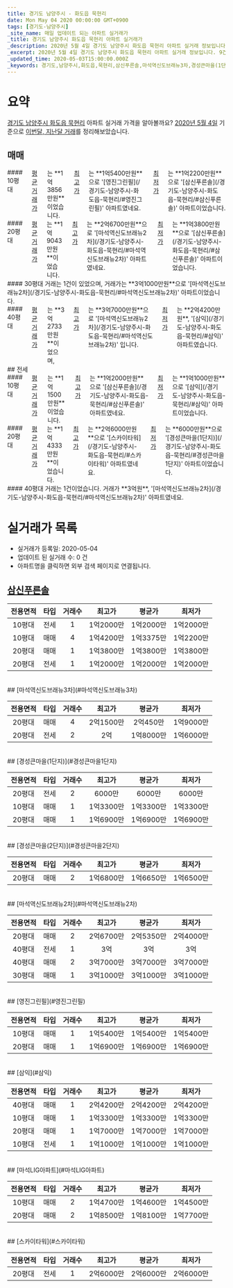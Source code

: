 ```yaml
---
title: 경기도 남양주시 - 화도읍 묵현리
date: Mon May 04 2020 00:00:00 GMT+0900
tags: [경기도-남양주시]
_site_name: 매일 업데이트 되는 아파트 실거래가
_title: 경기도 남양주시 화도읍 묵현리 아파트 실거래가
_description: 2020년 5월 4일 경기도 남양주시 화도읍 묵현리 아파트 실거래 정보입니다. 9건 아파트 정보가 있습니다.
_excerpt: 2020년 5월 4일 경기도 남양주시 화도읍 묵현리 아파트 실거래 정보입니다. 9건 아파트 정보가 있습니다.
_updated_time: 2020-05-03T15:00:00.000Z
_keywords: 경기도,남양주시,화도읍,묵현리,삼신푸른솔,마석역신도브래뉴3차,경성큰마을(1단지),경성큰마을(2단지),마석역신도브래뉴2차,영진그린필,삼익,마석LIG아파트,스카이타워
---
```





# 요약
<ins>경기도 남양주시 화도읍 묵현리</ins> 아파트 실거래 가격을 알아볼까요? <ins>2020년 5월 4일</ins> 기준으로 <ins>이번달, 지난달 거래</ins>를 정리해보았습니다.

## 매매
<div class="container">
<div class="six columns" markdown="1">
#### 10평대
<ins>평균 거래가</ins>는 **1억3856만원**이었습니다. <ins>최고가</ins>는 **1억5400만원**으로 '[영진그린필](/경기도-남양주시-화도읍-묵현리/#영진그린필)' 아파트였네요. <ins>최저가</ins>는 **1억2200만원**으로 '[삼신푸른솔](/경기도-남양주시-화도읍-묵현리/#삼신푸른솔)' 아파트이었습니다.
</div>
<div class="six columns" markdown="1">
#### 20평대
<ins>평균 거래가</ins>는 **1억9043만원**이었습니다. <ins>최고가</ins>는 **2억6700만원**으로 '[마석역신도브래뉴2차](/경기도-남양주시-화도읍-묵현리/#마석역신도브래뉴2차)' 아파트였네요. <ins>최저가</ins>는 **1억3800만원**으로 '[삼신푸른솔](/경기도-남양주시-화도읍-묵현리/#삼신푸른솔)' 아파트이었습니다.
</div>
</div>
<div class="container">
<div class="six columns" markdown="1">
#### 30평대
거래는 1건이 있었으며, 거래가는 **3억1000만원**으로 '[마석역신도브래뉴2차](/경기도-남양주시-화도읍-묵현리/#마석역신도브래뉴2차)' 아파트이었습니다.
</div>
<div class="six columns" markdown="1">
#### 40평대
<ins>평균 거래가</ins>는 **3억2733만원**이었으며, <ins>최고가</ins>는 **3억7000만원**으로 '[마석역신도브래뉴2차](/경기도-남양주시-화도읍-묵현리/#마석역신도브래뉴2차)' 입니다. <ins>최저가</ins>는 **2억4200만원**, '[삼익](/경기도-남양주시-화도읍-묵현리/#삼익)' 아파트였습니다.
</div>
</div>
## 전세
<div class="container">
<div class="six columns" markdown="1">
#### 10평대
<ins>평균 거래가</ins>는 **1억1500만원**이었습니다. <ins>최고가</ins>는 **1억2000만원**으로 '[삼신푸른솔](/경기도-남양주시-화도읍-묵현리/#삼신푸른솔)' 아파트였네요. <ins>최저가</ins>는 **1억1000만원**으로 '[삼익](/경기도-남양주시-화도읍-묵현리/#삼익)' 아파트이었습니다.
</div>
<div class="six columns" markdown="1">
#### 20평대
<ins>평균 거래가</ins>는 **1억4333만원**이었습니다. <ins>최고가</ins>는 **2억6000만원**으로 '[스카이타워](/경기도-남양주시-화도읍-묵현리/#스카이타워)' 아파트였네요. <ins>최저가</ins>는 **6000만원**으로 '[경성큰마을(1단지)](/경기도-남양주시-화도읍-묵현리/#경성큰마을1단지)' 아파트이었습니다.
</div>
</div>
<div class="container">
<div class="twelve columns" markdown="1">
#### 40평대
거래는 1건이었습니다. 거래가 **3억원**, '[마석역신도브래뉴2차](/경기도-남양주시-화도읍-묵현리/#마석역신도브래뉴2차)' 아파트였네요.
</div>
</div>



# 실거래가 목록
- 실거래가 등록일: 2020-05-04
- 업데이트 된 실거래 수: 0 건
- 아파트명을 클릭하면 외부 검색 페이지로 연결됩니다.

## [삼신푸른솔](#삼신푸른솔)

|전용면적|타입|거래수|최고가|평균가|최저가|
|:---:|:---:|:---:|:---:|:---:|:---:|
|10평대|<span class="deal-type-2">전세</span>|1|1억2000만|1억2000만|1억2000만|
|10평대|<span class="deal-type-1">매매</span>|4|1억4200만|1억3375만|1억2200만|
|20평대|<span class="deal-type-1">매매</span>|1|1억3800만|1억3800만|1억3800만|
|20평대|<span class="deal-type-2">전세</span>|1|1억2000만|1억2000만|1억2000만|

<br/>
## [마석역신도브래뉴3차](#마석역신도브래뉴3차)

|전용면적|타입|거래수|최고가|평균가|최저가|
|:---:|:---:|:---:|:---:|:---:|:---:|
|20평대|<span class="deal-type-1">매매</span>|4|2억1500만|2억450만|1억9000만|
|20평대|<span class="deal-type-2">전세</span>|2|2억|1억8000만|1억6000만|

<br/>
## [경성큰마을(1단지)](#경성큰마을1단지)

|전용면적|타입|거래수|최고가|평균가|최저가|
|:---:|:---:|:---:|:---:|:---:|:---:|
|20평대|<span class="deal-type-2">전세</span>|2|6000만|6000만|6000만|
|10평대|<span class="deal-type-1">매매</span>|1|1억3300만|1억3300만|1억3300만|
|20평대|<span class="deal-type-1">매매</span>|1|1억6900만|1억6900만|1억6900만|

<br/>
## [경성큰마을(2단지)](#경성큰마을2단지)

|전용면적|타입|거래수|최고가|평균가|최저가|
|:---:|:---:|:---:|:---:|:---:|:---:|
|20평대|<span class="deal-type-1">매매</span>|2|1억6800만|1억6650만|1억6500만|

<br/>
## [마석역신도브래뉴2차](#마석역신도브래뉴2차)

|전용면적|타입|거래수|최고가|평균가|최저가|
|:---:|:---:|:---:|:---:|:---:|:---:|
|20평대|<span class="deal-type-1">매매</span>|2|2억6700만|2억5350만|2억4000만|
|40평대|<span class="deal-type-2">전세</span>|1|3억|3억|3억|
|40평대|<span class="deal-type-1">매매</span>|2|3억7000만|3억7000만|3억7000만|
|30평대|<span class="deal-type-1">매매</span>|1|3억1000만|3억1000만|3억1000만|

<br/>
## [영진그린필](#영진그린필)

|전용면적|타입|거래수|최고가|평균가|최저가|
|:---:|:---:|:---:|:---:|:---:|:---:|
|10평대|<span class="deal-type-1">매매</span>|1|1억5400만|1억5400만|1억5400만|
|20평대|<span class="deal-type-1">매매</span>|1|1억6900만|1억6900만|1억6900만|

<br/>
## [삼익](#삼익)

|전용면적|타입|거래수|최고가|평균가|최저가|
|:---:|:---:|:---:|:---:|:---:|:---:|
|40평대|<span class="deal-type-1">매매</span>|1|2억4200만|2억4200만|2억4200만|
|10평대|<span class="deal-type-1">매매</span>|1|1억3300만|1억3300만|1억3300만|
|20평대|<span class="deal-type-1">매매</span>|1|1억7000만|1억7000만|1억7000만|
|10평대|<span class="deal-type-2">전세</span>|1|1억1000만|1억1000만|1억1000만|

<br/>
## [마석LIG아파트](#마석LIG아파트)

|전용면적|타입|거래수|최고가|평균가|최저가|
|:---:|:---:|:---:|:---:|:---:|:---:|
|10평대|<span class="deal-type-1">매매</span>|2|1억4700만|1억4600만|1억4500만|
|20평대|<span class="deal-type-1">매매</span>|2|1억8500만|1억8100만|1억7700만|

<br/>
## [스카이타워](#스카이타워)

|전용면적|타입|거래수|최고가|평균가|최저가|
|:---:|:---:|:---:|:---:|:---:|:---:|
|20평대|<span class="deal-type-2">전세</span>|1|2억6000만|2억6000만|2억6000만|

<br/>



